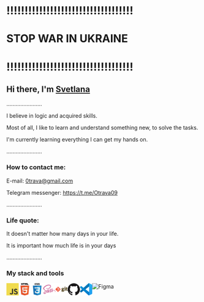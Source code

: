 # !!!!!!!!!!!!!!!!!!!!!!!!!!!!!!!!!!!
# STOP WAR IN UKRAINE
# !!!!!!!!!!!!!!!!!!!!!!!!!!!!!!!!!!!

<h2>Hi there, I'm <a href="https://www.linkedin.com/in/svetlanalytvyn/?locale=en_US" target="_blank">Svetlana</a> </h2>
<p>.......................</p>
<p>I believe in logic and acquired skills.</p>
<p>Most of all, I like to learn and understand something new, to solve the tasks.</p>
<p>I'm currently learning everything I can get my hands on.</p>
<p>.......................</p>
<h3>How to contact me:</h3>
<p>E-mail: <a href="mailto:0trava@gmail.com">0trava@gmail.com</a></p>
<p>Telegram messenger: <a href="https://www.linkedin.com/in/svetlanalytvyn/?locale=en_US" target="_blank">https://t.me/Otrava09</a> </p>
<p>.......................</p>
<h3>Life quote:</h3>
<p>It doesn't matter how many days in your life. </p>
<p>It is important how much life is in your days </p>
<p>.......................</p>
<h3>My stack and tools</h3>

<img align="left" alt="JavaScript" width="32px" src="https://raw.githubusercontent.com/github/explore/80688e429a7d4ef2fca1e82350fe8e3517d3494d/topics/javascript/javascript.png" />

<img align="left" alt="HTML5" width="32px" src="https://raw.githubusercontent.com/github/explore/80688e429a7d4ef2fca1e82350fe8e3517d3494d/topics/html/html.png" />

<img align="left" alt="CSS3" width="32px" src="https://raw.githubusercontent.com/github/explore/80688e429a7d4ef2fca1e82350fe8e3517d3494d/topics/css/css.png" />

<img align="left" alt="Sass" width="32px" src="https://raw.githubusercontent.com/github/explore/80688e429a7d4ef2fca1e82350fe8e3517d3494d/topics/sass/sass.png" />

<img align="left" alt="Git" width="32px" src="https://raw.githubusercontent.com/github/explore/80688e429a7d4ef2fca1e82350fe8e3517d3494d/topics/git/git.png" />

<img align="left" alt="GitHub" width="32px" src="https://raw.githubusercontent.com/github/explore/78df643247d429f6cc873026c0622819ad797942/topics/github/github.png" />

<img align="left" alt="Visual Studio Code" width="32px" src="https://raw.githubusercontent.com/github/explore/80688e429a7d4ef2fca1e82350fe8e3517d3494d/topics/visual-studio-code/visual-studio-code.png" />

<img alt="Figma" width="32px" src="https://avatars.githubusercontent.com/u/5155369?s=200&v=4" />
